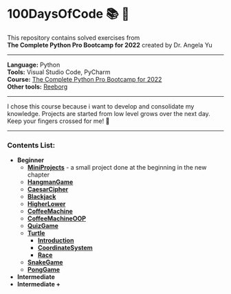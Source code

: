 # 100DaysOfCode :books: :raising_hand:
This repository contains solved exercises from  
__The Complete Python Pro Bootcamp for 2022__ created by Dr. Angela Yu
***  
__Language:__ Python  
__Tools:__ Visual Studio Code, PyCharm     
__Course:__ [The Complete Python Pro Bootcamp for 2022](https://www.udemy.com/course/100-days-of-code/)   
__Other tools:__ [Reeborg](https://reeborg.ca/index_en.html)
***
I chose this course because i want to develop and consolidate my knowledge. Projects are started from low level grows over the next day. Keep your fingers crossed for me! :crossed_fingers:	
***
### Contents List:
* __Beginner__
  * [__MiniProjects__](https://github.com/jkrotoszynska/100DaysOfCode/tree/main/MiniProjects) - a small project done at the beginning in the new chapter
  * [__HangmanGame__](https://github.com/jkrotoszynska/100DaysOfCode/tree/main/HangmanGame)
  * [__CaesarCipher__](https://github.com/jkrotoszynska/100DaysOfCode/tree/main/CaesarCipher)
  * [__Blackjack__](https://github.com/jkrotoszynska/100DaysOfCode/tree/main/Blackjack)
  * [__HigherLower__](https://github.com/jkrotoszynska/100DaysOfCode/tree/main/HigherLower)
  * [__CoffeeMachine__](https://github.com/jkrotoszynska/100DaysOfCode/tree/main/CoffeeMachine)
  * [__CoffeeMachineOOP__](https://github.com/jkrotoszynska/100DaysOfCode/tree/main/CoffeeMachineOOP)
  * [__QuizGame__](https://github.com/jkrotoszynska/100DaysOfCode/tree/main/QuizGame)
  * [__Turtle__](https://github.com/jkrotoszynska/100DaysOfCode/tree/main/Turtle)
    * [__Introduction__](https://github.com/jkrotoszynska/100DaysOfCode/tree/main/Turtle/Introduction)
    * [__CoordinateSystem__](https://github.com/jkrotoszynska/100DaysOfCode/tree/main/Turtle/CoordinateSystem)
    * [__Race__](https://github.com/jkrotoszynska/100DaysOfCode/tree/main/Turtle/Race)
  * [__SnakeGame__](https://github.com/jkrotoszynska/100DaysOfCode/tree/main/SnakeGame)
  * [__PongGame__](https://github.com/jkrotoszynska/100DaysOfCode/tree/main/PongGame)
* __Intermediate__
* __Intermediate +__
